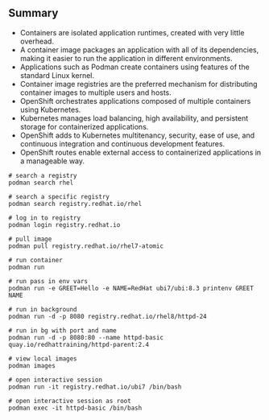 ## Summary
* Containers are isolated application runtimes, created with very little overhead.
* A container image packages an application with all of its dependencies, making it easier to run the application in different environments.
* Applications such as Podman create containers using features of the standard Linux kernel.
* Container image registries are the preferred mechanism for distributing container images to multiple users and hosts.
* OpenShift orchestrates applications composed of multiple containers using Kubernetes.
* Kubernetes manages load balancing, high availability, and persistent storage for containerized applications.
* OpenShift adds to Kubernetes multitenancy, security, ease of use, and continuous integration and continuous development features.
* OpenShift routes enable external access to containerized applications in a manageable way.

```
# search a registry
podman search rhel

# search a specific registry
podman search registry.redhat.io/rhel

# log in to registry
podman login registry.redhat.io

# pull image
podman pull registry.redhat.io/rhel7-atomic

# run container
podman run 

# run pass in env vars
podman run -e GREET=Hello -e NAME=RedHat ubi7/ubi:8.3 printenv GREET NAME

# run in background
podman run -d -p 8080 registry.redhat.io/rhel8/httpd-24

# run in bg with port and name
podman run -d -p 8080:80 --name httpd-basic quay.io/redhattraining/httpd-parent:2.4

# view local images
podman images

# open interactive session
podman run -it registry.redhat.io/ubi7 /bin/bash

# open interactive session as root
podman exec -it httpd-basic /bin/bash
```
